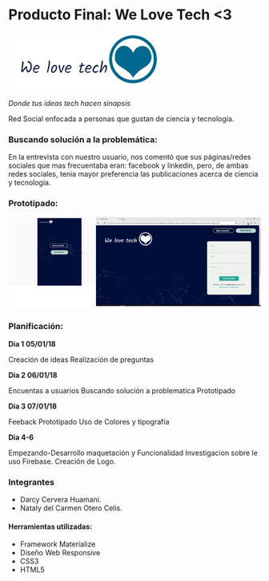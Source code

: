 # Producto Final: We Love Tech <3

![web](assets/images/logo.png)

<i>Donde tus ideas tech hacen sinapsis</i>

Red Social enfocada a personas que gustan de ciencia y tecnología.

### Buscando solución a la problemática:

En la entrevista con nuestro usuario, nos comentó que sus páginas/redes sociales que mas frecuentaba eran: facebook y linkedin, pero, de ambas redes sociales, tenia mayor preferencia las publicaciones acerca de ciencia y tecnología.

### Prototipado:

![web](assets/redsocial.png)

### Planificación:

**Dia 1 05/01/18**

Creación de ideas
Realización de preguntas

**Dia 2 06/01/18**

Encuentas a usuarios
Buscando solución a problematica
Prototipado

**Dia 3 07/01/18**

Feeback Prototipado
Uso de Colores y tipografía

**Dia 4-6**

Empezando-Desarrollo maquetación y Funcionalidad
Investigacion sobre le uso Firebase.
Creación de Logo.

### Integrantes

* Darcy Cervera Huamani.
* Nataly del Carmen Otero Celis.

#### Herramientas utilizadas:

* Framework Materialize
* Diseño Web Responsive
* CSS3
* HTML5
